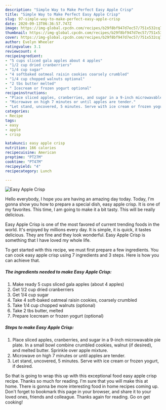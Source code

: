 ```yaml
---
description: "Simple Way to Make Perfect Easy Apple Crisp"
title: "Simple Way to Make Perfect Easy Apple Crisp"
slug: 97-simple-way-to-make-perfect-easy-apple-crisp
date: 2020-09-13T06:36:57.747Z
image: https://img-global.cpcdn.com/recipes/b29f8bf947d7ec57/751x532cq70/easy-apple-crisp-recipe-main-photo.jpg
thumbnail: https://img-global.cpcdn.com/recipes/b29f8bf947d7ec57/751x532cq70/easy-apple-crisp-recipe-main-photo.jpg
cover: https://img-global.cpcdn.com/recipes/b29f8bf947d7ec57/751x532cq70/easy-apple-crisp-recipe-main-photo.jpg
author: Evelyn Wheeler
ratingvalue: 3.1
reviewcount: 4
recipeingredient:
- "5 cups sliced gala apples about 4 apples"
- "1/2 cup dried cranberriers"
- "1/4 cup sugar"
- "4 softbaked oatmeal raisin cookies coarsely crumbled"
- "1/4 cup chopped walnuts optional"
- "2 tbs butter melted"
- " Icecream or frozen yogurt optional"
recipeinstructions:
- "Place sliced apples, cranberries, and sugar in a 9-inch microwavable pie plate. In a small bowl combine crumbled cookies, walnut (if desired), and melted butter. Sprinkle over apple mixture."
- "Microwave on high 7 minutes or until apples are tender."
- "Let stand, uncovered, 5 minutes. Serve with ice cream or frozen yogurt, if desired."
categories:
- Recipe
tags:
- easy
- apple
- crisp

katakunci: easy apple crisp 
nutrition: 166 calories
recipecuisine: American
preptime: "PT27M"
cooktime: "PT47M"
recipeyield: "4"
recipecategory: Lunch

---
```



![Easy Apple Crisp](https://img-global.cpcdn.com/recipes/b29f8bf947d7ec57/751x532cq70/easy-apple-crisp-recipe-main-photo.jpg)

Hello everybody, I hope you are having an amazing day today. Today, I'm gonna show you how to prepare a special dish, easy apple crisp. It is one of my favorites. This time, I am going to make it a bit tasty. This will be really delicious.

Easy Apple Crisp is one of the most favored of current trending foods in the world. It's enjoyed by millions every day. It is simple, it is quick, it tastes delicious. They are fine and they look wonderful. Easy Apple Crisp is something that I have loved my whole life.




To get started with this recipe, we must first prepare a few ingredients. You can cook easy apple crisp using 7 ingredients and 3 steps. Here is how you can achieve that.

##### The ingredients needed to make Easy Apple Crisp:

1. Make ready 5 cups sliced gala apples (about 4 apples)
1. Get 1/2 cup dried cranberriers
1. Get 1/4 cup sugar
1. Take 4 soft-baked oatmeal raisin cookies, coarsely crumbled
1. Take 1/4 cup chopped walnuts (optional)
1. Take 2 tbs butter, melted
1. Prepare  Icecream or frozen yogurt (optional)




##### Steps to make Easy Apple Crisp:

1. Place sliced apples, cranberries, and sugar in a 9-inch microwavable pie plate. In a small bowl combine crumbled cookies, walnut (if desired), and melted butter. Sprinkle over apple mixture.
1. Microwave on high 7 minutes or until apples are tender.
1. Let stand, uncovered, 5 minutes. Serve with ice cream or frozen yogurt, if desired.




So that is going to wrap this up with this exceptional food easy apple crisp recipe. Thanks so much for reading. I'm sure that you will make this at home. There is gonna be more interesting food in home recipes coming up. Don't forget to bookmark this page in your browser, and share it to your loved ones, friends and colleague. Thanks again for reading. Go on get cooking!
